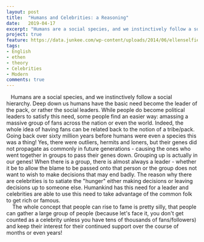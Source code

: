 ```yaml
---
layout: post
title:  "Humans and Celebrities: a Reasoning"
date:   2019-04-17
excerpt: "Humans are a social species, and we instinctively follow a social hierarchy. Deep down us humans have the basic need become the leader of the pack, or rather the social leaders."
project: true
feature: https://data.junkee.com/wp-content/uploads/2014/06/ellenselfie.jpg
tags:
- English
- ethen
- theory
- Celebrities
- Modern
comments: true
---
```


&nbsp;&nbsp;&nbsp;Humans are a social species, and we instinctively follow a social hierarchy. Deep down us humans have the basic need become the leader of the pack, or rather the social leaders. While people do become political leaders to satisfy this need, some people find an easier way: amassing a massive group of fans across the nation or even the world. Indeed, the whole idea of having fans can be related back to the notion of a tribe/pack. Going back over sixty million years before humans were even a species this was a thing! Yes, there were outliers, hermits and loners, but their genes did not propagate as commonly in future generations - causing the ones who went together in groups to pass their genes down. Grouping up is actually in our genes! When there is a group, there is almost always a leader - whether it be to allow the blame to be passed onto that person or the group does not want to wish to make decisions that may end badly. The reason why there are celebrities is to satiate the "hunger" either making decisions or leaving decisions up to someone else. Humankind has this need for a leader and celebrities are able to use this need to take advantage of the common folk to get rich or famous.   
&nbsp;&nbsp;&nbsp; The whole concept that people can rise to fame is pretty silly, that people can gather a large group of people (because let's face it, you don't get counted as a celebrity unless you have tens of thousands of fans/followers) and keep their interest for their continued support over the course of months or even years! 